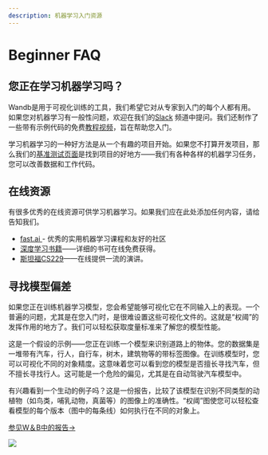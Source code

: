 ```yaml
---
description: 机器学习入门资源
---
```


# Beginner FAQ

## **您正在学习机器学习吗？**

 Wandb是用于可视化训练的工具，我们希望它对从专家到入门的每个人都有用。如果您对机器学习有一般性问题，欢迎在我们的[Slack](http://bit.ly/wandb-forum) 频道中提问。我们还制作了一些带有示例代码的免费[教程视频](https://www.wandb.com/tutorials)，旨在帮助您入门。

 学习机器学习的一种好方法是从一个有趣的项目开始。如果您不打算开发项目，那么我们的[基准测试页面](https://www.wandb.com/benchmarks)是找到项目的好地方——我们有各种各样的机器学习任务，您可以改善数据和工作代码。

## **在线资源**

 有很多优秀的在线资源可供学习机器学习。如果我们应在此处添加任何内容，请给告知我们。

* [fast.ai ](https://www.fast.ai)- 优秀的实用机器学习课程和友好的社区
* [深度学习书籍](http://www.deeplearningbook.org/)——详细的书可在线免费获得。
*  [斯坦福CS229](https://see.stanford.edu/Course/CS229)——在线提供一流的演讲。

## **寻找模型偏差**

如果您正在训练机器学习模型，您会希望能够可视化它在不同输入上的表现。一个普遍的问题，尤其是在您入门时，是很难设置这些可视化文件的。这就是“权阈”的发挥作用的地方了。我们可以轻松获取度量标准来了解您的模型性能。

这是一个假设的示例——您正在训练一个模型来识别道路上的物体​​。您的数据集是一堆带有汽车，行人，自行车，树木，建筑物等的带标签图像。在训练模型时，您可以可视化不同的对象精度。这意味着您可以看到您的模型是否擅长寻找汽车，但不擅长寻找行人。这可能是一个危险的偏见，尤其是在自动驾驶汽车模型中。

有兴趣看到一个生动的例子吗？这是一份报告，比较了该模型在识别不同类型的动植物（如鸟类，哺乳动物，真菌等）的图像上的准确性。“权阈”图使您可以轻松查看模型的每个版本（图中的每条线）如何执行在不同的对象上。

 [参见W＆B中的报告→](https://app.wandb.ai/stacey/curr_learn/reports/Species-Identification--VmlldzoxMDk3Nw)

![](../.gitbook/assets/image%20%288%29.png)



